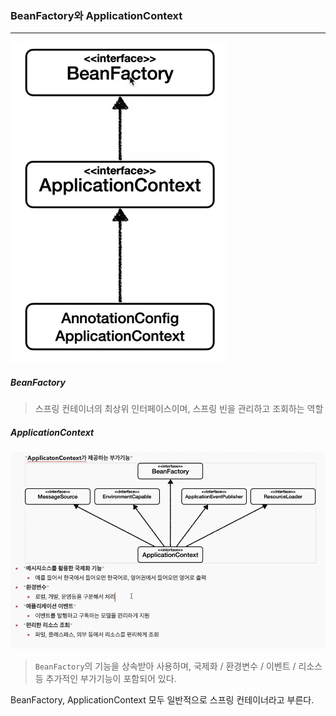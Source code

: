 ### BeanFactory와 ApplicationContext

-----

![img.png](images/beanfactory.png)

##### BeanFactory
> 스프링 컨테이너의 최상위 인터페이스이며, 스프링 빈을 관리하고 조회하는 역할
 
##### ApplicationContext
![img.png](images/applicationContext.png)
> `BeanFactory`의 기능을 상속받아 사용하며, 국제화 / 환경변수 / 이벤트 / 리소스 등 추가적인 부가기능이 포함되어 있다.

BeanFactory, ApplicationContext 모두 일반적으로 스프링 컨테이너라고 부른다.